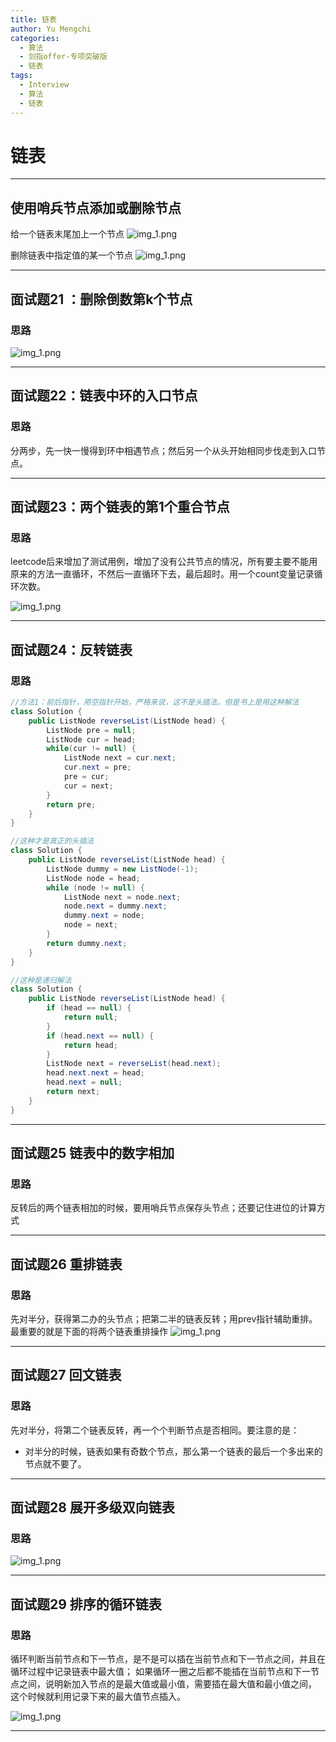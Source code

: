 ```yaml
---
title: 链表
author: Yu Mengchi
categories:
  - 算法
  - 剑指offer-专项突破版
  - 链表
tags:
  - Interview
  - 算法
  - 链表
---
```


# 链表

---
## 使用哨兵节点添加或删除节点

给一个链表末尾加上一个节点
![img_1.png](../../../assets/img/img22.png)

删除链表中指定值的某一个节点
![img_1.png](../../../assets/img/img23.png)

---

## 面试题21 ：删除倒数第k个节点

### 思路

![img_1.png](../../../assets/img/img24.png)

---

## 面试题22：链表中环的入口节点

### 思路

分两步，先一快一慢得到环中相遇节点；然后另一个从头开始相同步伐走到入口节点。

---

## 面试题23：两个链表的第1个重合节点

### 思路

leetcode后来增加了测试用例，增加了没有公共节点的情况，所有要主要不能用
原来的方法一直循环，不然后一直循环下去，最后超时。用一个count变量记录循环次数。

![img_1.png](../../../assets/img/img25.png)

---

## 面试题24：反转链表

### 思路

```java
//方法1：前后指针，用空指针开始，严格来说，这不是头插法。但是书上是用这种解法
class Solution {
    public ListNode reverseList(ListNode head) {
        ListNode pre = null;
        ListNode cur = head;
        while(cur != null) {
            ListNode next = cur.next;
            cur.next = pre;
            pre = cur;
            cur = next;
        }
        return pre;
    }
}
```

```java
//这种才是真正的头插法
class Solution {
    public ListNode reverseList(ListNode head) {
        ListNode dummy = new ListNode(-1);
        ListNode node = head;
        while (node != null) {
            ListNode next = node.next;
            node.next = dummy.next;
            dummy.next = node;
            node = next;
        }
        return dummy.next;
    }
}
```
```java
//这种是递归解法
class Solution {
    public ListNode reverseList(ListNode head) {
        if (head == null) {
            return null;
        }
        if (head.next == null) {
            return head;
        }
        ListNode next = reverseList(head.next);
        head.next.next = head;
        head.next = null;
        return next;
    }
}
```

---

## 面试题25 链表中的数字相加

### 思路

反转后的两个链表相加的时候，要用哨兵节点保存头节点；还要记住进位的计算方式

---

## 面试题26 重排链表

### 思路

先对半分，获得第二办的头节点；把第二半的链表反转；用prev指针辅助重排。
最重要的就是下面的将两个链表重排操作
![img_1.png](../../../assets/img/img26.png)

---

## 面试题27 回文链表

### 思路

先对半分，将第二个链表反转，再一个个判断节点是否相同。要注意的是：

- 对半分的时候，链表如果有奇数个节点，那么第一个链表的最后一个多出来的节点就不要了。

---

## 面试题28 展开多级双向链表

### 思路

![img_1.png](../../../assets/img/img27.png)

---

## 面试题29 排序的循环链表

### 思路
循环判断当前节点和下一节点，是不是可以插在当前节点和下一节点之间，并且在循环过程中记录链表中最大值；
如果循环一圈之后都不能插在当前节点和下一节点之间，说明新加入节点的是最大值或最小值，需要插在最大值和最小值之间，
这个时候就利用记录下来的最大值节点插入。

![img_1.png](../../../assets/img/img28.png)


---
